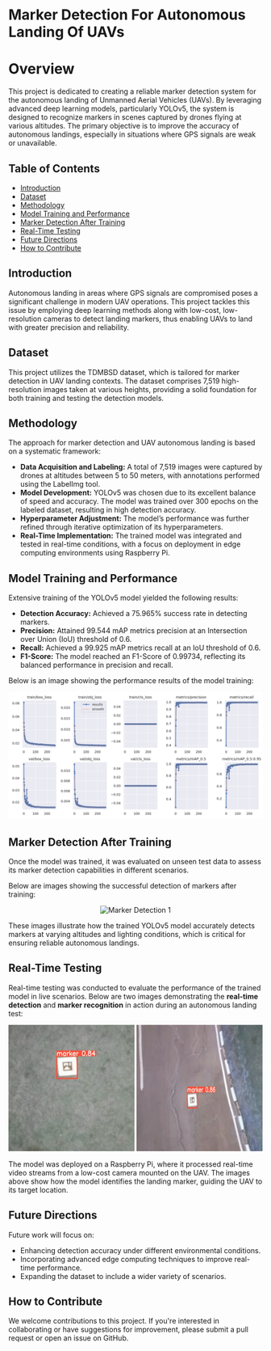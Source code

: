 # Marker Detection For Autonomous Landing Of UAVs

# Overview
This project is dedicated to creating a reliable marker detection system for the autonomous landing of Unmanned Aerial Vehicles (UAVs). By leveraging advanced deep learning models, particularly YOLOv5, the system is designed to recognize markers in scenes captured by drones flying at various altitudes. The primary objective is to improve the accuracy of autonomous landings, especially in situations where GPS signals are weak or unavailable.

## Table of Contents
- [Introduction](#introduction)
- [Dataset](#dataset)
- [Methodology](#methodology)
- [Model Training and Performance](#model-training-and-performance)
- [Marker Detection After Training](#marker-detection-after-training)
- [Real-Time Testing](#real-time-testing)
- [Future Directions](#future-directions)
- [How to Contribute](#how-to-contribute)

## Introduction
Autonomous landing in areas where GPS signals are compromised poses a significant challenge in modern UAV operations. This project tackles this issue by employing deep learning methods along with low-cost, low-resolution cameras to detect landing markers, thus enabling UAVs to land with greater precision and reliability.

## Dataset
This project utilizes the TDMBSD dataset, which is tailored for marker detection in UAV landing contexts. The dataset comprises 7,519 high-resolution images taken at various heights, providing a solid foundation for both training and testing the detection models.

## Methodology
The approach for marker detection and UAV autonomous landing is based on a systematic framework:

- **Data Acquisition and Labeling:** A total of 7,519 images were captured by drones at altitudes between 5 to 50 meters, with annotations performed using the LabelImg tool.
- **Model Development:** YOLOv5 was chosen due to its excellent balance of speed and accuracy. The model was trained over 300 epochs on the labeled dataset, resulting in high detection accuracy.
- **Hyperparameter Adjustment:** The model’s performance was further refined through iterative optimization of its hyperparameters.
- **Real-Time Implementation:** The trained model was integrated and tested in real-time conditions, with a focus on deployment in edge computing environments using Raspberry Pi.

## Model Training and Performance
Extensive training of the YOLOv5 model yielded the following results:

- **Detection Accuracy:** Achieved a 75.965% success rate in detecting markers.
- **Precision:** Attained 99.544 mAP metrics precision at an Intersection over Union (IoU) threshold of 0.6.
- **Recall:** Achieved a 99.925 mAP metrics recall at an IoU threshold of 0.6.
- **F1-Score:** The model reached an F1-Score of 0.99734, reflecting its balanced performance in precision and recall.

Below is an image showing the performance results of the model training:

<p align="center">
  <img src="./Results/results.png" alt="Model Training and Performance" width="600"/>
</p>

## Marker Detection After Training
Once the model was trained, it was evaluated on unseen test data to assess its marker detection capabilities in different scenarios.

Below are images showing the successful detection of markers after training:

<p align="center">
  <img src="./Results/3.JPG" alt="Marker Detection 1" width="450" height="300"/>
</p>

These images illustrate how the trained YOLOv5 model accurately detects markers at varying altitudes and lighting conditions, which is critical for ensuring reliable autonomous landings.

## Real-Time Testing
Real-time testing was conducted to evaluate the performance of the trained model in live scenarios. Below are two images demonstrating the **real-time detection** and **marker recognition** in action during an autonomous landing test:

<p align="center">
  <img src="./Results/Realtime1.png" alt="Real-Time Detection 1" width="250" height="250"/>
  <img src="./Results/Realtime2.png" alt="Real-Time Detection 2" width="250" height="250"/>
</p>

The model was deployed on a Raspberry Pi, where it processed real-time video streams from a low-cost camera mounted on the UAV. The images above show how the model identifies the landing marker, guiding the UAV to its target location.

## Future Directions
Future work will focus on:

- Enhancing detection accuracy under different environmental conditions.
- Incorporating advanced edge computing techniques to improve real-time performance.
- Expanding the dataset to include a wider variety of scenarios.

## How to Contribute
We welcome contributions to this project. If you're interested in collaborating or have suggestions for improvement, please submit a pull request or open an issue on GitHub.
